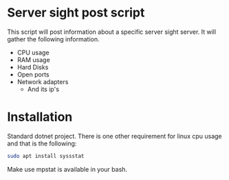 # Server sight post script
This script will post information about a specific server sight server.
It will gather the following information.
- CPU usage
- RAM usage
- Hard Disks
- Open ports
- Network adapters 
  - And its ip's

# Installation
Standard dotnet project. There is one other requirement for linux cpu usage and that is the following:
```bash
sudo apt install syssstat
```
Make use mpstat is available in your bash.
